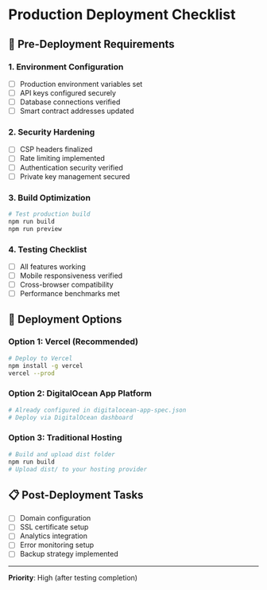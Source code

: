 # Production Deployment Checklist

## 🎯 Pre-Deployment Requirements

### 1. **Environment Configuration**
- [ ] Production environment variables set
- [ ] API keys configured securely
- [ ] Database connections verified
- [ ] Smart contract addresses updated

### 2. **Security Hardening**
- [ ] CSP headers finalized
- [ ] Rate limiting implemented
- [ ] Authentication security verified
- [ ] Private key management secured

### 3. **Build Optimization**
```bash
# Test production build
npm run build
npm run preview
```

### 4. **Testing Checklist**
- [ ] All features working
- [ ] Mobile responsiveness verified
- [ ] Cross-browser compatibility
- [ ] Performance benchmarks met

## 🚀 Deployment Options

### Option 1: Vercel (Recommended)
```bash
# Deploy to Vercel
npm install -g vercel
vercel --prod
```

### Option 2: DigitalOcean App Platform
```bash
# Already configured in digitalocean-app-spec.json
# Deploy via DigitalOcean dashboard
```

### Option 3: Traditional Hosting
```bash
# Build and upload dist folder
npm run build
# Upload dist/ to your hosting provider
```

## 📋 Post-Deployment Tasks
- [ ] Domain configuration
- [ ] SSL certificate setup
- [ ] Analytics integration
- [ ] Error monitoring setup
- [ ] Backup strategy implemented

---
**Priority**: High (after testing completion)

